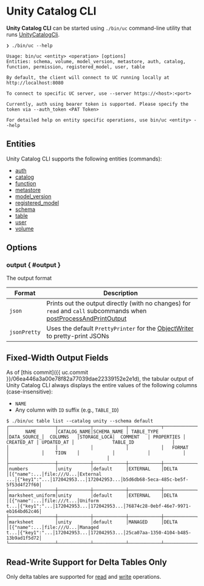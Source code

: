 # Unity Catalog CLI

**Unity Catalog CLI** can be started using `./bin/uc` command-line utility that runs [UnityCatalogCli](UnityCatalogCli.md).

```text
❯ ./bin/uc --help

Usage: bin/uc <entity> <operation> [options]
Entities: schema, volume, model_version, metastore, auth, catalog, function, permission, registered_model, user, table

By default, the client will connect to UC running locally at http://localhost:8080

To connect to specific UC server, use --server https://<host>:<port>

Currently, auth using bearer token is supported. Please specify the token via --auth_token <PAT Token>

For detailed help on entity specific operations, use bin/uc <entity> --help
```

## Entities

Unity Catalog CLI supports the following entities (commands):

* [auth](AuthCli.md)
* [catalog](CatalogCli.md)
* [function](FunctionCli.md)
* [metastore](MetastoreCli.md)
* [model_version](ModelVersionCli.md)
* [registered_model](ModelCli.md)
* [schema](SchemaCli.md)
* [table](TableCli.md)
* [user](UserCli.md)
* [volume](VolumeCli.md)

## Options

### <span id="OUTPUT"> output { #output }

The output format

Format | Description
-|-
 `json` | Prints out the output directly (with no changes) for `read` and `call` subcommands when [postProcessAndPrintOutput](CliUtils.md#postProcessAndPrintOutput)
 `jsonPretty` | Uses the default `PrettyPrinter` for the [ObjectWriter](CliUtils.md#getObjectWriter) to pretty-print JSONs

## Fixed-Width Output Fields

As of [this commit]({{ uc.commit }}/06ea446a3a00e78f82a77039dae22339152e2e1d), the tabular output of Unity Catalog CLI always displays the entire values of the following columns (case-insensitive):

* `NAME`
* Any column with `ID` suffix (e.g., `TABLE_ID`)

``` { .console .no-copy }
$ ./bin/uc table list --catalog unity --schema default
┌─────────────────┬────────────┬────────────┬────────────┬────────────┬────────────┬────────────┬────────────┬────────────┬────────────┬────────────┬────────────────────────────────────┐
│      NAME       │CATALOG_NAME│SCHEMA_NAME │ TABLE_TYPE │DATA_SOURCE_│  COLUMNS   │STORAGE_LOCA│  COMMENT   │ PROPERTIES │ CREATED_AT │ UPDATED_AT │              TABLE_ID              │
│                 │            │            │            │   FORMAT   │            │    TION    │            │            │            │            │                                    │
├─────────────────┼────────────┼────────────┼────────────┼────────────┼────────────┼────────────┼────────────┼────────────┼────────────┼────────────┼────────────────────────────────────┤
│numbers          │unity       │default     │EXTERNAL    │DELTA       │[{"name":...│file:///U...│External ...│{"key1":"...│172042953...│172042953...│b5d6db68-5eca-485c-be5f-5f53d4f27f60│
├─────────────────┼────────────┼────────────┼────────────┼────────────┼────────────┼────────────┼────────────┼────────────┼────────────┼────────────┼────────────────────────────────────┤
│marksheet_uniform│unity       │default     │EXTERNAL    │DELTA       │[{"name":...│file:///t...│Uniform t...│{"key1":"...│172042953...│172042953...│76874c28-0ebf-46e7-9971-eb164bd62c46│
├─────────────────┼────────────┼────────────┼────────────┼────────────┼────────────┼────────────┼────────────┼────────────┼────────────┼────────────┼────────────────────────────────────┤
│marksheet        │unity       │default     │MANAGED     │DELTA       │[{"name":...│file:///U...│Managed t...│{"key1":"...│172042953...│172042953...│25ca07aa-1350-4104-b485-13b9ad1f5d72│
└─────────────────┴────────────┴────────────┴────────────┴────────────┴────────────┴────────────┴────────────┴────────────┴────────────┴────────────┴────────────────────────────────────┘
```

## Read-Write Support for Delta Tables Only

Only delta tables are supported for [read](TableCli.md#readTable) and [write](TableCli.md#writeTable) operations.
